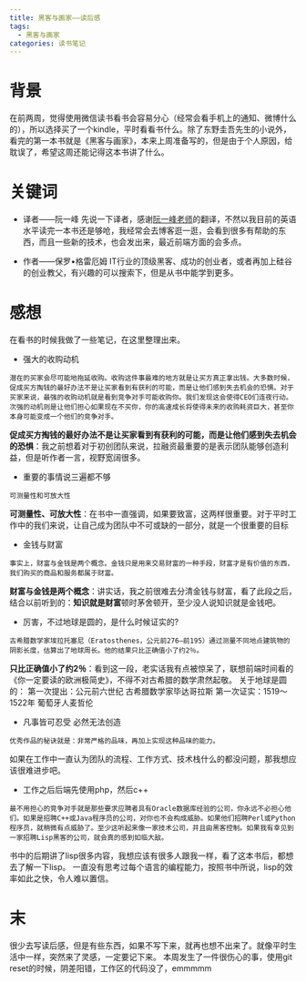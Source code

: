 ```yaml
---
title: 黑客与画家——读后感
tags:
  - 黑客与画家
categories: 读书笔记
---
```


# 背景
在前两周，觉得使用微信读书看书会容易分心（经常会看手机上的通知、微博什么的），所以选择买了一个kindle，平时看看书什么。除了东野圭吾先生的小说外，看完的第一本书就是《黑客与画家》，本来上周准备写的，但是由于个人原因，给耽误了，希望这周还能记得这本书讲了什么。

<!-- more -->

# 关键词
- 译者——阮一峰
先说一下译者，感谢[阮一峰老师](http://www.ruanyifeng.com/blog/)的翻译，不然以我目前的英语水平读完一本书还是够呛，我经常会去博客逛一逛，会看到很多有帮助的东西，而且一些新的技术，也会发出来，最近前端方面的会多点。

- 作者——保罗•格雷厄姆
IT行业的顶级黑客、成功的创业者，或者再加上硅谷的创业教父，有兴趣的可以搜索下，但是从书中能学到更多。

# 感想
在看书的时候我做了一些笔记，在这里整理出来。

- 强大的收购动机
```
潜在的买家会尽可能地拖延收购。收购这件事最难的地方就是让买方真正拿出钱。大多数时候，促成买方掏钱的最好办法不是让买家看到有获利的可能，而是让他们感到失去机会的恐惧。对于买家来说，最强的收购动机就是看到竞争对手可能收购你。我们发现这会使得CEO们连夜行动。次强的动机则是让他们担心如果现在不买你，你的高速成长将使得未来的收购耗资巨大，甚至你本身可能变成一个他们的竞争对手。
```
  **促成买方掏钱的最好办法不是让买家看到有获利的可能，而是让他们感到失去机会的恐惧**：我之前想着对于初创团队来说，拉融资最重要的是表示团队能够创造利益，但是听作者一言，视野宽阔很多。

- 重要的事情说三遍都不够
```
可测量性和可放大性
```
  **可测量性、可放大性**：在书中一直强调，如果要致富，这两样很重要。对于平时工作中的我们来说，让自己成为团队中不可或缺的一部分，就是一个很重要的目标

- 金钱与财富
```
事实上，财富与金钱是两个概念。金钱只是用来交易财富的一种手段，财富才是有价值的东西，我们购买的商品和服务都属于财富。
```
  **财富与金钱是两个概念**：讲实话，我之前很难去分清金钱与财富，看了此段之后，结合以前听到的：**知识就是财富**顿时茅舍顿开，至少没人说知识就是金钱吧。  

- 厉害，不过地球是圆的，是什么时候证实的?
```
古希腊数学家埃拉托塞尼（Eratosthenes，公元前276—前195）通过测量不同地点建筑物的阴影长度，估算出了地球周长。他的结果只比正确值小了约2％。
```
  **只比正确值小了约2％**：看到这一段，老实话我有点被惊呆了，联想前端时间看的《你一定要读的欧洲极简史》，不得不对古希腊的数学肃然起敬。
  关于地球是圆的：
    第一次提出：公元前六世纪 古希腊数学家毕达哥拉斯
    第一次证实：1519～1522年 葡萄牙人麦哲伦

- 凡事皆可忍受 必然无法创造
```
优秀作品的秘诀就是：非常严格的品味，再加上实现这种品味的能力。
```
  如果在工作中一直认为团队的流程、工作方式、技术栈什么的都没问题，那我想应该很难进步吧。

- 工作之后后端先使用php，然后c++
```
最不用担心的竞争对手就是那些要求应聘者具有Oracle数据库经验的公司，你永远不必担心他们。如果是招聘C++或Java程序员的公司，对你也不会构成威胁。如果他们招聘Perl或Python程序员，就稍微有点威胁了。至少这听起来像一家技术公司，并且由黑客控制。如果我有幸见到一家招聘Lisp黑客的公司，就会真的感到如临大敌。
```
  书中的后期讲了lisp很多内容，我想应该有很多人跟我一样，看了这本书后，都想去了解一下lisp。
  一直没有思考过每个语言的编程能力，按照书中所说，lisp的效率如此之快，令人难以置信。

# 末
很少去写读后感，但是有些东西，如果不写下来，就再也想不出来了。就像平时生活中一样，突然来了灵感，一定要记下来。
本周发生了一件很伤心的事，使用git reset的时候，阴差阳错，工作区的代码没了，emmmmm
